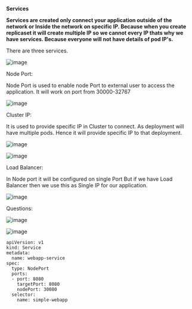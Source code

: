 **Services**

**Services are created only connect your application outside of the network or Inside the network on specific IP. Because when you create replicaset it will create multiple IP so we cannot every IP thats why we have services. Because everyone will not have details of pod IP's.**

There are three services.

![image](https://github.com/Khushang49/90DaysofKubernetes/assets/95266353/425b431d-fb94-42d1-94f7-b9a00af478cf)


Node Port:

Node Port is used to enable node Port to external user to access the application. It will work on port from 30000-32767



![image](https://github.com/Khushang49/90DaysofKubernetes/assets/95266353/e2b70ce0-867a-4937-9dae-2739447dbfcd)

Cluster IP:

It is used to provide specific IP in Cluster to connect. As deployment will have multiple pods. Hence it will provide specific IP to that deployment.

![image](https://github.com/Khushang49/90DaysofKubernetes/assets/95266353/dccbb440-ebb9-40a5-99f5-aedadc85feee)

![image](https://github.com/Khushang49/90DaysofKubernetes/assets/95266353/2196ca9e-9c11-4fe5-b215-37d5e8967a2a)


Load Balancer:

In Node port it will be configured on single Port But if we have Load Balancer then we use this as Single IP for our application.

![image](https://github.com/Khushang49/90DaysofKubernetes/assets/95266353/5e62afe5-5855-4a78-a64d-954ce7ab05c0)

Questions:

![image](https://github.com/Khushang49/90DaysofKubernetes/assets/95266353/b5af6033-cae5-4b3f-8ad8-6849036dfd6e)

![image](https://github.com/Khushang49/90DaysofKubernetes/assets/95266353/125db1d8-7b2f-4c5e-abd2-ef15f866a15e)

```
apiVersion: v1
kind: Service
metadata: 
  name: webapp-service
spec:
  type: NodePort
  ports:
  - port: 8080
    targetPort: 8080
    nodePort: 30080
  selector:
    name: simple-webapp
```
